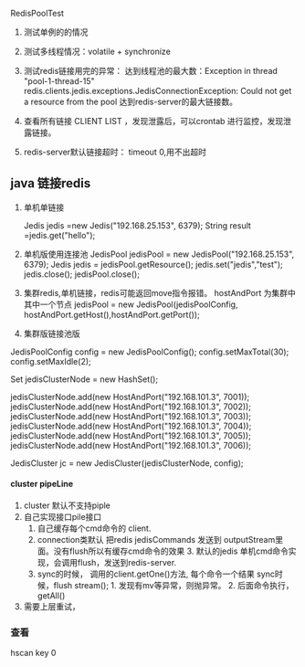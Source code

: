 RedisPoolTest
 1. 测试单例的的情况
 2. 测试多线程情况：volatile + synchronize
 3. 测试redis链接用完的异常：
    达到线程池的最大数：Exception in thread "pool-1-thread-15" redis.clients.jedis.exceptions.JedisConnectionException: Could not get a resource from the pool
    达到redis-server的最大链接数。
 
4. 查看所有链接
   CLIENT LIST ，发现泄露后，可以crontab 进行监控，发现泄露链接。
5. redis-server默认链接超时： 
   timeout 0,用不出超时



## java 链接redis
1. 单机单链接

    Jedis jedis =new Jedis("192.168.25.153", 6379); 
    String result =jedis.get("hello");
2. 单机版使用连接池
    JedisPool jedisPool = new JedisPool("192.168.25.153", 6379);
    Jedis jedis = jedisPool.getResource(); 
    jedis.set("jedis","test");
    jedis.close();
    jedisPool.close();
    
3. 集群redis,单机链接，redis可能返回move指令报错。
    hostAndPort 为集群中其中一个节点
    jedisPool = new JedisPool(jedisPoolConfig, hostAndPort.getHost(),hostAndPort.getPort());
    
4. 集群版链接池版

JedisPoolConfig config = new JedisPoolConfig();
config.setMaxTotal(30);
config.setMaxIdle(2);
 
 
Set<HostAndPort> jedisClusterNode = new HashSet<HostAndPort>();
 
jedisClusterNode.add(new HostAndPort("192.168.101.3", 7001));
jedisClusterNode.add(new HostAndPort("192.168.101.3", 7002));
jedisClusterNode.add(new HostAndPort("192.168.101.3", 7003));
jedisClusterNode.add(new HostAndPort("192.168.101.3", 7004));
jedisClusterNode.add(new HostAndPort("192.168.101.3", 7005));
jedisClusterNode.add(new HostAndPort("192.168.101.3", 7006));
 
JedisCluster jc = new JedisCluster(jedisClusterNode, config);
 

#### cluster pipeLine

1. cluster  默认不支持piple
2. 自己实现接口pile接口
	1. 自己缓存每个cmd命令的 client.
	2. connection类默认 把redis jedisCommands 发送到 outputStream里面。没有flush所以有缓存cmd命令的效果
		3. 默认的jedis 单机cmd命令实现，会调用flush，发送到redis-server.
	3. sync的时候，
        调用的client.getOne()方法, 每个命令一个结果
        sync时候，flush stream();
            1. 发现有mv等异常，则抛异常。
            2. 后面命令执行，getAll()
3. 需要上层重试，
    


### 查看
hscan key 0
